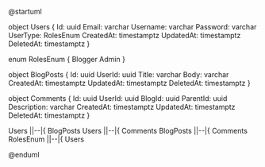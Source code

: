 @startuml

object Users {
Id: uuid
Email: varchar
Username: varchar
Password: varchar
UserType: RolesEnum
CreatedAt: timestamptz
UpdatedAt: timestamptz
DeletedAt: timestamptz
}

enum RolesEnum {
Blogger
Admin
}

object BlogPosts {
Id: uuid
UserId: uuid
Title: varchar
Body: varchar
CreatedAt: timestamptz
UpdatedAt: timestamptz
DeletedAt: timestamptz
}

object Comments {
Id: uuid
UserId: uuid
BlogId: uuid
ParentId: uuid
Description: varchar
CreatedAt: timestamptz
UpdatedAt: timestamptz
DeletedAt: timestamptz
}

Users ||--|{ BlogPosts
Users ||--|{ Comments
BlogPosts ||--|{ Comments
RolesEnum ||--|{ Users

@enduml
